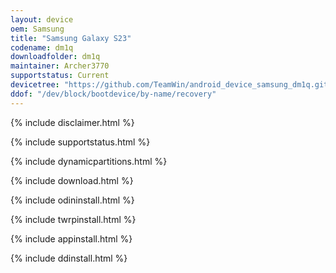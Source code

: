 ```yaml
---
layout: device
oem: Samsung
title: "Samsung Galaxy S23"
codename: dm1q
downloadfolder: dm1q
maintainer: Archer3770
supportstatus: Current
devicetree: "https://github.com/TeamWin/android_device_samsung_dm1q.git"
ddof: "/dev/block/bootdevice/by-name/recovery"
---
```


{% include disclaimer.html %}

{% include supportstatus.html %}

{% include dynamicpartitions.html %}

{% include download.html %}

{% include odininstall.html %}

{% include twrpinstall.html %}

{% include appinstall.html %}

{% include ddinstall.html %}
